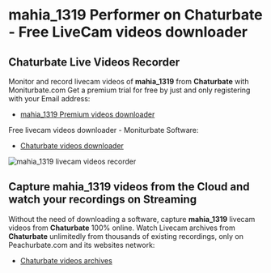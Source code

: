 # mahia_1319 Performer on Chaturbate - Free LiveCam videos downloader

## Chaturbate Live Videos Recorder

Monitor and record livecam videos of **mahia_1319** from **Chaturbate** with Moniturbate.com
Get a premium trial for free by just and only registering with your Email address:
* [mahia_1319 Premium videos downloader](https://moniturbate.com/request-demo-licence-key.html)

Free livecam videos downloader - Moniturbate Software:
* [Chaturbate videos downloader](https://moniturbate.com/moniturbate-download-software.html)

![mahia_1319 livecam videos recorder](https://peachurnet.com/templates/moniturbate-software.png)


## Capture mahia_1319 videos from the Cloud and watch your recordings on Streaming

Without the need of downloading a software, capture **mahia_1319** livecam videos from **Chaturbate** 100% online.
Watch Livecam archives from **Chaturbate** unlimitedly from thousands of existing recordings, only on Peachurbate.com and its websites network:
* [Chaturbate videos archives](https://peachurnet.com/)